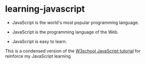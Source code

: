# learning-javascript

* JavaScript is the world's most popular programming language.

* JavaScript is the programming language of the Web.

* JavaScript is easy to learn.

This is a condensed version of the [W3school JavaScript tutorial](https://www.w3schools.com/js/default.asp) for reinforce my JavaScript learning
